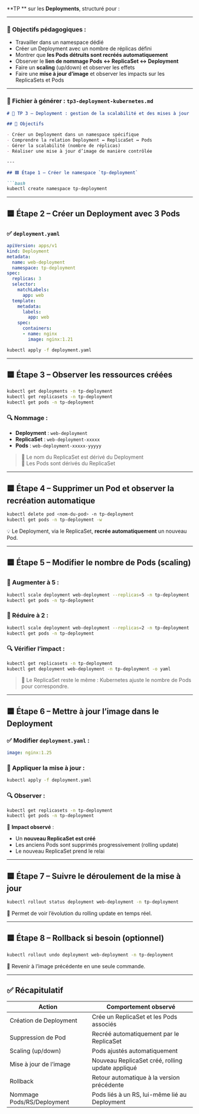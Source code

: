 

**TP ** sur les **Deployments**, structuré pour :

---

### 🎯 Objectifs pédagogiques :
- Travailler dans un namespace dédié
- Créer un Deployment avec un nombre de réplicas défini
- Montrer que **les Pods détruits sont recréés automatiquement**
- Observer le **lien de nommage Pods ↔ ReplicaSet ↔ Deployment**
- Faire un **scaling** (up/down) et observer les effets
- Faire une **mise à jour d’image** et observer les impacts sur les ReplicaSets et Pods

---

### 📄 Fichier à générer : `tp3-deployment-kubernetes.md`

```markdown
# 🧪 TP 3 – Deployment : gestion de la scalabilité et des mises à jour

## 🎯 Objectifs

- Créer un Deployment dans un namespace spécifique
- Comprendre la relation Deployment ↔ ReplicaSet ↔ Pods
- Gérer la scalabilité (nombre de réplicas)
- Réaliser une mise à jour d’image de manière contrôlée

---

## 🟦 Étape 1 – Créer le namespace `tp-deployment`

```bash
kubectl create namespace tp-deployment
```

---

## 🟦 Étape 2 – Créer un Deployment avec 3 Pods

### ✅ `deployment.yaml`
```yaml
apiVersion: apps/v1
kind: Deployment
metadata:
  name: web-deployment
  namespace: tp-deployment
spec:
  replicas: 3
  selector:
    matchLabels:
      app: web
  template:
    metadata:
      labels:
        app: web
    spec:
      containers:
      - name: nginx
        image: nginx:1.21
```

```bash
kubectl apply -f deployment.yaml
```

---

## 🟦 Étape 3 – Observer les ressources créées

```bash
kubectl get deployments -n tp-deployment
kubectl get replicasets -n tp-deployment
kubectl get pods -n tp-deployment
```

### 🔍 Nommage :
- **Deployment** : `web-deployment`
- **ReplicaSet** : `web-deployment-xxxxx`
- **Pods** : `web-deployment-xxxxx-yyyyy`

> 📌 Le nom du ReplicaSet est dérivé du Deployment  
> 📌 Les Pods sont dérivés du ReplicaSet

---

## 🟦 Étape 4 – Supprimer un Pod et observer la recréation automatique

```bash
kubectl delete pod <nom-du-pod> -n tp-deployment
kubectl get pods -n tp-deployment -w
```

💡 Le Deployment, via le ReplicaSet, **recrée automatiquement** un nouveau Pod.

---

## 🟦 Étape 5 – Modifier le nombre de Pods (scaling)

### 🔼 Augmenter à 5 :
```bash
kubectl scale deployment web-deployment --replicas=5 -n tp-deployment
kubectl get pods -n tp-deployment
```

### 🔽 Réduire à 2 :
```bash
kubectl scale deployment web-deployment --replicas=2 -n tp-deployment
kubectl get pods -n tp-deployment
```

### 🔍 Vérifier l’impact :
```bash
kubectl get replicasets -n tp-deployment
kubectl get deployment web-deployment -n tp-deployment -o yaml
```

> 📌 Le ReplicaSet reste le même : Kubernetes ajuste le nombre de Pods pour correspondre.

---

## 🟦 Étape 6 – Mettre à jour l’image dans le Deployment

### ✅ Modifier `deployment.yaml` :
```yaml
image: nginx:1.25
```

### 🔁 Appliquer la mise à jour :
```bash
kubectl apply -f deployment.yaml
```

### 🔍 Observer :
```bash
kubectl get replicasets -n tp-deployment
kubectl get pods -n tp-deployment
```

💬 **Impact observé** :
- Un **nouveau ReplicaSet est créé**
- Les anciens Pods sont supprimés progressivement (rolling update)
- Le nouveau ReplicaSet prend le relai

---

## 🟦 Étape 7 – Suivre le déroulement de la mise à jour

```bash
kubectl rollout status deployment web-deployment -n tp-deployment
```

📌 Permet de voir l’évolution du rolling update en temps réel.

---

## 🟦 Étape 8 – Rollback si besoin (optionnel)

```bash
kubectl rollout undo deployment web-deployment -n tp-deployment
```

📌 Revenir à l’image précédente en une seule commande.

---

## ✅ Récapitulatif

| Action                        | Comportement observé                                 |
|-------------------------------|------------------------------------------------------|
| Création de Deployment        | Crée un ReplicaSet et les Pods associés              |
| Suppression de Pod            | Recréé automatiquement par le ReplicaSet             |
| Scaling (up/down)             | Pods ajustés automatiquement                         |
| Mise à jour de l’image        | Nouveau ReplicaSet créé, rolling update appliqué     |
| Rollback                      | Retour automatique à la version précédente           |
| Nommage Pods/RS/Deployment    | Pods liés à un RS, lui-même lié au Deployment        |
```


